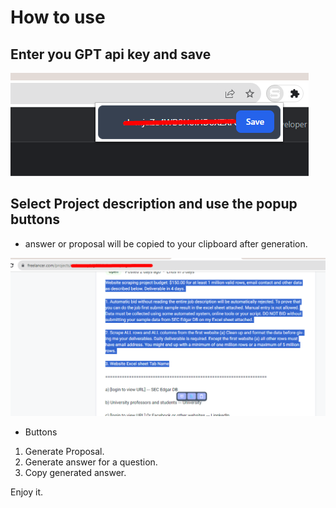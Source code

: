 # How to use

## Enter you GPT api key and save

![enter api key](./images/enter-api-key.png)

## Select Project description and use the popup buttons
- answer or proposal will be copied to your clipboard after generation.

![use the popup](./images/use.png)
- Buttons
 1. Generate Proposal.
 2. Generate answer for a question.
 3. Copy generated answer.

Enjoy it.
